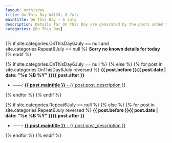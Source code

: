 ```yaml
---
layout: onthisday
title: On This Day &#124; 6 July
maintitle: On This Day — 6 July
description: Details for On This Day are genarated by the posts added to the website so the content is subject to changes/updates over time.
categories: [On This Day]
---
```


{% if site.categories.OnThisDay6July == null and site.categories.Repeat6July == null %}
<strong>Sorry no known details for today</strong>
{% endif %}

{% if site.categories.OnThisDay6July == null %}
{% else %}
{% for post in site.categories.OnThisDay6July reversed %}
<strong>{{ post.before }}{{ post.date | date: "%e %B %Y" }}{{ post.after }}</strong>
<ul>
<li> ——: <a href="{{ post.url }}"><strong>{{ post.maintitle }}</strong> - {{ post.post_description }}</a></li>
</ul>
{% endfor %}
{% endif %}

{% if site.categories.Repeat6July == null %}
{% else %}
{% for post in site.categories.Repeat6July reversed %}
<strong>{{ post.before }}{{ post.date | date: "%e %B %Y" }}{{ post.after }}</strong>
<ul>
<li> ——: <a href="{{ post.url }}"><strong>{{ post.maintitle }}</strong> - {{ post.post_description }}</a></li>
</ul>
{% endfor %}
{% endif %}
